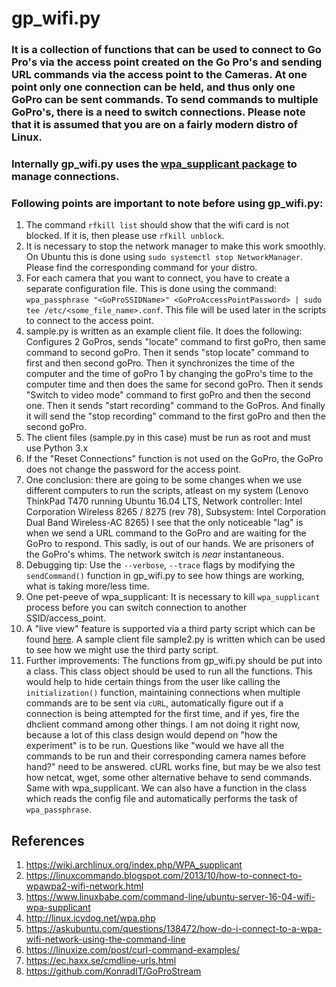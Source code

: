 # gp_wifi.py

### It is a collection of functions that can be used to connect to Go Pro's via the access point created on the Go Pro's and sending URL commands via the access point to the Cameras. At one point only one connection can be held, and thus only one GoPro can be sent commands. To send commands to multiple GoPro's, there is a need to switch connections. Please note that it is assumed that you are on a fairly modern distro of Linux.

### Internally gp_wifi.py uses the [wpa_supplicant package](https://linux.die.net/man/8/wpa_supplicant) to manage connections.

### Following points are important to note before using gp_wifi.py:
1. The command `rfkill list` should show that the wifi card is not blocked. If it is, then please use `rfkill unblock`.
2. It is necessary to stop the network manager to make this work smoothly. On Ubuntu this is done using `sudo systemctl stop NetworkManager`. Please find the corresponding command for your distro. 
3. For each camera that you want to connect, you have to create a separate configuration file. This is done using the command: `wpa_passphrase "<GoProSSIDName>" <GoProAccessPointPassword> | sudo tee /etc/<some_file_name>.conf`. This file will be used later in the scripts to connect to the access point. 
4. sample.py is written as an example client file. It does the following: Configures 2 GoPros, sends "locate" command to first goPro, then same command to second goPro. Then it sends "stop locate" command to first and then second goPro. Then it synchronizes the time of the computer and the time of goPro 1 by changing the goPro's time to the computer time and then does the same for second goPro. Then it sends "Switch to video mode" command to first goPro and then the second one. Then it sends "start recording" command to the GoPros. And finally it will send the "stop recording" command to the first goPro and then the second goPro.
5. The client files (sample.py in this case) must be run as root and must use Python 3.x
6. If the "Reset Connections" function is not used on the GoPro, the GoPro does not change the password for the access point.
7. One conclusion: there are going to be some changes when we use different computers to run the scripts, atleast on my system (Lenovo ThinkPad T470 running Ubuntu 16.04 LTS, Network controller: Intel Corporation Wireless 8265 / 8275 (rev 78),	Subsystem: Intel Corporation Dual Band Wireless-AC 8265) I see that the only noticeable "lag" is when we send a URL command to the GoPro and are waiting for the GoPro to respond. This sadly, is out of our hands. We are prisoners of the GoPro's whims. The network switch is _near_ instantaneous. 
8. Debugging tip: Use the `--verbose`, `--trace` flags by modifying the `sendCommand()` function in gp_wifi.py to see how things are working, what is taking more/less time. 
9. One pet-peeve of wpa_supplicant: It is necessary to kill `wpa_supplicant` process before you can switch connection to another SSID/access_point.
10. A "live view" feature is supported via a third party script which can be found [here](https://github.com/KonradIT/GoProStream). A sample client file sample2.py is written which can be used to see how we might use the third party script.
12. Further improvements: The functions from gp_wifi.py should be put into a class. This class object should be used to run all the functions. This would help to hide certain things from the user like calling the `initialization()` function, maintaining connections when multiple commands are to be sent via `cURL`, automatically figure out if a connection is being attempted for the first time, and if yes, fire the dhclient command among other things. I am not doing it right now, because a lot of this class design would depend on "how the experiment" is to be run. Questions like "would we have all the commands to be run and their corresponding camera names before hand?" need to be answered. cURL works fine, but may be we also test how netcat, wget, some other alternative behave to send commands. Same with wpa_supplicant. We can also have a function in the class which reads the config file and automatically performs the task of `wpa_passphrase`. 

## References
1. https://wiki.archlinux.org/index.php/WPA_supplicant
2. https://linuxcommando.blogspot.com/2013/10/how-to-connect-to-wpawpa2-wifi-network.html
3. https://www.linuxbabe.com/command-line/ubuntu-server-16-04-wifi-wpa-supplicant
4. http://linux.icydog.net/wpa.php
5. https://askubuntu.com/questions/138472/how-do-i-connect-to-a-wpa-wifi-network-using-the-command-line
6. https://linuxize.com/post/curl-command-examples/
7. https://ec.haxx.se/cmdline-urls.html
8. https://github.com/KonradIT/GoProStream
